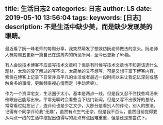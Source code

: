 title: 生活日志2
categories: 日志
author: LS
date: 2019-05-10 13:56:04
tags:
keywords: [日志]
description: 不是生活中缺少美，而是缺少发现美的眼睛。
---
最近看了阮一峰老师的每周分享，我突然萌发了想效仿阮老师做法的念头。阮老师大概每周五更新一篇自己在这周内的所见所闻，至今已更新了55篇。

有人会说技术博客不应该写技术文章吗？但是有时候写技术文章也不知道该选什么题材，太难的没了解过的写不出，太简单的又不想写，可是又想丰富下博客内容，索性在博客上记录下日常并且平凡的生活或者最近一段时间以来让我记忆深刻或感触良多的事情，更新频率视心情而定（手动苦笑）。

作为一个资深宅女，生活圈子太小，基本是两点一线，但是我又忍不住找些鸡汤来催眠自己能写出来。平常无聊时会看些当下热门新闻，但是又写不出很好的总结，常常看过就忘记了，连评论也是少之又少，大部分是看别人的评论，别人的想法。记得有个同学评论我“无趣”，虽然有点生气无奈，但是我不否认，虽然目前觉得要从两点一线的生活中挖掘出值得写的亮点有点困难重重，但是还是想尝试下。